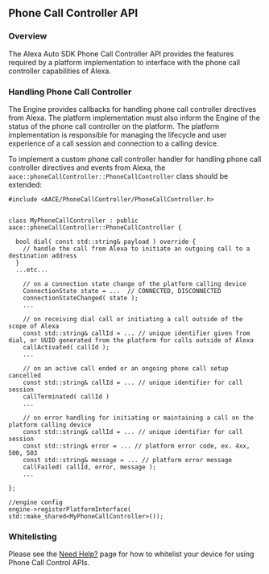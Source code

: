 ## Phone Call Controller API

### Overview

The Alexa Auto SDK Phone Call Controller API provides the features required by a platform implementation to interface with the phone call controller capabilities of Alexa.

### Handling Phone Call Controller

The Engine provides callbacks for handling phone call controller directives from Alexa. The platform implementation must also inform the Engine of the status of the phone call controller on the platform. The platform implementation is responsible for managing the lifecycle and user experience of a call session and connection to a calling device.

To implement a custom phone call controller handler for handling phone call controller directives and events from Alexa, the `aace::phoneCallController::PhoneCallController` class should be extended:

    #include <AACE/PhoneCallController/PhoneCallController.h>


    class MyPhoneCallController : public aace::phoneCallController::PhoneCallController {

      bool dial( const std::string& payload ) override {
        // handle the call from Alexa to initiate an outgoing call to a destination address
      }
      ...etc...

        // on a connection state change of the platform calling device
        ConnectionState state = ...  // CONNECTED, DISCONNECTED
        connectionStateChanged( state );
        ...

        // on receiving dial call or initiating a call outside of the scope of Alexa
        const std::string& callId = ... // unique identifier given from dial, or UUID generated from the platform for calls outside of Alexa
        callActivated( callId );
        ...

        // on an active call ended or an ongoing phone call setup cancelled
        const std::string& callId = ... // unique identifier for call session
        callTerminated( callId )  
        ...

        // on error handling for initiating or maintaining a call on the platform calling device
        const std::string& callId = ... // unique identifier for call session
        const std::string& error = ... // platform error code, ex. 4xx, 500, 503
        const std::string& message = ... // platform error message
        callFailed( callId, error, message );
        ...

    };

    //engine config
    engine->registerPlatformInterface( std::make_shared<MyPhoneCallController>());

### Whitelisting

Please see the [Need Help?](../../NEED_HELP.md) page for how to whitelist your device for using Phone Call Control APIs.
